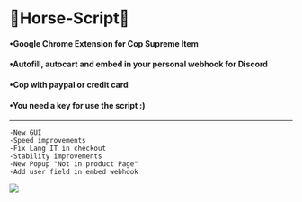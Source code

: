# <h1>🐴Horse-Script🐴</h1>
<h4>•Google Chrome Extension for Cop Supreme Item</h4>
<h4>•Autofill, autocart and embed in your personal webhook for Discord</h4>
<h4>•Cop with paypal or credit card</h4>
<h4>•You need a key for use the script :)</h4>
<hr>

```Horse 1.1
-New GUI
-Speed improvements
-Fix Lang IT in checkout
-Stability improvements
-New Popup "Not in product Page"
-Add user field in embed webhook
```

<img src="https://i.ibb.co/fdm5k8j/Cattura.jpg"></img>
